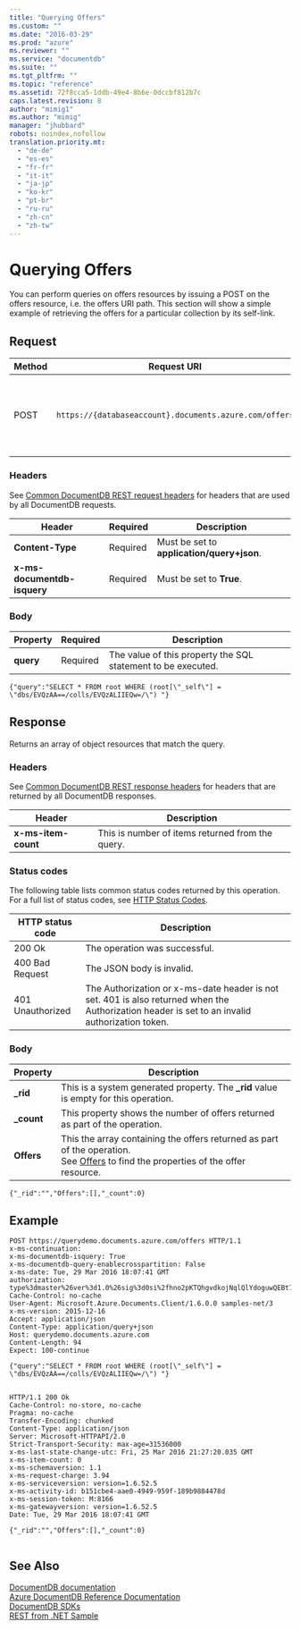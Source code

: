 ```yaml
---
title: "Querying Offers"
ms.custom: ""
ms.date: "2016-03-29"
ms.prod: "azure"
ms.reviewer: ""
ms.service: "documentdb"
ms.suite: ""
ms.tgt_pltfrm: ""
ms.topic: "reference"
ms.assetid: 72f8cca5-1ddb-49e4-8b6e-0dccbf812b7c
caps.latest.revision: 8
author: "mimig1"
ms.author: "mimig"
manager: "jhubbard"
robots: noindex,nofollow
translation.priority.mt: 
  - "de-de"
  - "es-es"
  - "fr-fr"
  - "it-it"
  - "ja-jp"
  - "ko-kr"
  - "pt-br"
  - "ru-ru"
  - "zh-cn"
  - "zh-tw"
---
```

# Querying Offers
  You can perform queries on offers resources by issuing a POST on the offers resource, i.e. the offers URI path. This section will show a simple example of retrieving the offers for a particular collection by its self-link.  
  
## Request  
  
|Method|Request URI|Description|  
|------------|-----------------|-----------------|  
|POST|`https://{databaseaccount}.documents.azure.com/offers`|Note that {databaseaccount} is the name of the DocumentDB account you created under your subscription.|  
  
### Headers  
 See [Common DocumentDB REST request headers](../DocumentDBREST/common-documentdb-rest-request-headers.md) for headers that are used by all DocumentDB requests.  
  
|Header|Required|Description|  
|------------|--------------|-----------------|  
|**Content-Type**|Required|Must be set to **application/query+json**.|  
|**x-ms-documentdb-isquery**|Required|Must be set to **True**.|  
  
### Body  
  
|Property|Required|Description|  
|--------------|--------------|-----------------|  
|**query**|Required|The value of this property the SQL statement to be executed.|  
  
```  
{"query":"SELECT * FROM root WHERE (root[\"_self\"] = \"dbs/EVQzAA==/colls/EVQzALIIEQw=/\") "}  
```  
  
## Response  
 Returns an array of object resources that match the query.  
  
### Headers  
 See [Common DocumentDB REST response headers](../DocumentDBREST/common-documentdb-rest-response-headers.md) for headers that are returned by all DocumentDB responses.  
  
|Header|Description|  
|------------|-----------------|  
|**x-ms-item-count**|This is number of items returned from the query.|  
  
### Status codes  
 The following table lists common status codes returned by this operation. For a full list of status codes, see [HTTP Status Codes](https://msdn.microsoft.com/library/azure/dn783364.aspx).  
  
|HTTP status code|Description|  
|----------------------|-----------------|  
|200 Ok|The operation was successful.|  
|400 Bad Request|The JSON body is invalid.|  
|401 Unauthorized|The Authorization or x-ms-date header is not set. 401 is also returned when the Authorization header is set to an invalid authorization token.|  
  
### Body  
  
|Property|Description|  
|--------------|-----------------|  
|**_rid**|This is a system generated property. The **_rid** value is empty for this operation.|  
|**_count**|This property shows the number of offers returned as part of the operation.|  
|**Offers**|This the array containing the offers returned as part of the  operation.<br />See [Offers](../DocumentDBREST/offers.md) to find the properties of the offer resource.|  
  
```  
{"_rid":"","Offers":[],"_count":0}  
```  
  
## Example  
  
```  
POST https://querydemo.documents.azure.com/offers HTTP/1.1  
x-ms-continuation:   
x-ms-documentdb-isquery: True  
x-ms-documentdb-query-enablecrosspartition: False  
x-ms-date: Tue, 29 Mar 2016 18:07:41 GMT  
authorization: type%3dmaster%26ver%3d1.0%26sig%3d0si%2fhno2pKTQhgvdkojNqlQlYdoguwQEBt79XvpobMc%3d  
Cache-Control: no-cache  
User-Agent: Microsoft.Azure.Documents.Client/1.6.0.0 samples-net/3  
x-ms-version: 2015-12-16  
Accept: application/json  
Content-Type: application/query+json  
Host: querydemo.documents.azure.com  
Content-Length: 94  
Expect: 100-continue  
  
{"query":"SELECT * FROM root WHERE (root[\"_self\"] = \"dbs/EVQzAA==/colls/EVQzALIIEQw=/\") "}  
  
```  
  
```  
HTTP/1.1 200 Ok  
Cache-Control: no-store, no-cache  
Pragma: no-cache  
Transfer-Encoding: chunked  
Content-Type: application/json  
Server: Microsoft-HTTPAPI/2.0  
Strict-Transport-Security: max-age=31536000  
x-ms-last-state-change-utc: Fri, 25 Mar 2016 21:27:20.035 GMT  
x-ms-item-count: 0  
x-ms-schemaversion: 1.1  
x-ms-request-charge: 3.94  
x-ms-serviceversion: version=1.6.52.5  
x-ms-activity-id: b151cbe4-aae0-4949-959f-189b9884478d  
x-ms-session-token: M:8166  
x-ms-gatewayversion: version=1.6.52.5  
Date: Tue, 29 Mar 2016 18:07:41 GMT  
  
{"_rid":"","Offers":[],"_count":0}  
  
```  
  
## See Also  
 [DocumentDB documentation](http://azure.microsoft.com/documentation/services/documentdb/)   
 [Azure DocumentDB Reference Documentation](../Topic/Azure%20DocumentDB%20Reference%20Documentation.md)   
 [DocumentDB SDKs](https://azure.microsoft.com/documentation/articles/documentdb-sdk-dotnet/)   
 [REST from .NET Sample](https://github.com/Azure/azure-documentdb-dotnet/tree/master/samples/rest-from-.net)  
  
  